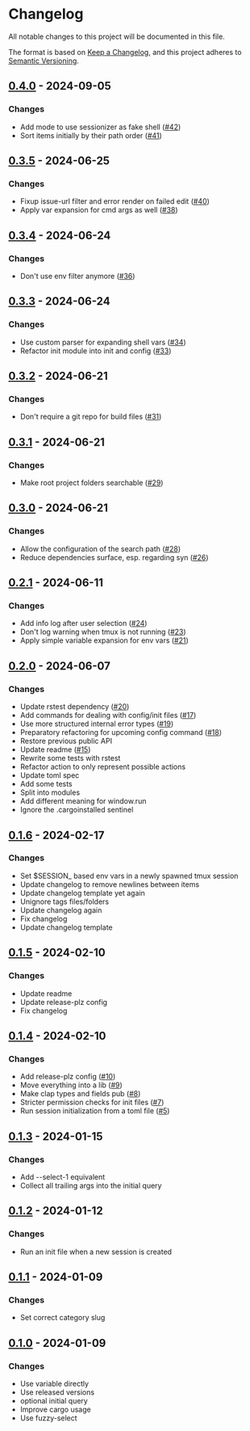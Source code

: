 # Changelog
All notable changes to this project will be documented in this file.

The format is based on [Keep a Changelog](https://keepachangelog.com/en/1.0.0/),
and this project adheres to [Semantic Versioning](https://semver.org/spec/v2.0.0.html).

## [0.4.0](https://github.com/knutwalker/sessionizer/compare/0.3.5...0.4.0) - 2024-09-05

### Changes

- Add mode to use sessionizer as fake shell ([#42](https://github.com/knutwalker/sessionizer/pull/42))
- Sort items initially by their path order ([#41](https://github.com/knutwalker/sessionizer/pull/41))

## [0.3.5](https://github.com/knutwalker/sessionizer/compare/0.3.4...0.3.5) - 2024-06-25

### Changes

- Fixup issue-url filter and error render on failed edit ([#40](https://github.com/knutwalker/sessionizer/pull/40))
- Apply var expansion for cmd args as well ([#38](https://github.com/knutwalker/sessionizer/pull/38))

## [0.3.4](https://github.com/knutwalker/sessionizer/compare/0.3.3...0.3.4) - 2024-06-24

### Changes

- Don't use env filter anymore ([#36](https://github.com/knutwalker/sessionizer/pull/36))

## [0.3.3](https://github.com/knutwalker/sessionizer/compare/0.3.2...0.3.3) - 2024-06-24

### Changes

- Use custom parser for expanding shell vars ([#34](https://github.com/knutwalker/sessionizer/pull/34))
- Refactor init module into init and config ([#33](https://github.com/knutwalker/sessionizer/pull/33))

## [0.3.2](https://github.com/knutwalker/sessionizer/compare/0.3.1...0.3.2) - 2024-06-21

### Changes

- Don't require a git repo for build files ([#31](https://github.com/knutwalker/sessionizer/pull/31))

## [0.3.1](https://github.com/knutwalker/sessionizer/compare/0.3.0...0.3.1) - 2024-06-21

### Changes

- Make root project folders searchable ([#29](https://github.com/knutwalker/sessionizer/pull/29))

## [0.3.0](https://github.com/knutwalker/sessionizer/compare/0.2.1...0.3.0) - 2024-06-21

### Changes

- Allow the configuration of the search path ([#28](https://github.com/knutwalker/sessionizer/pull/28))
- Reduce dependencies surface, esp. regarding syn ([#26](https://github.com/knutwalker/sessionizer/pull/26))

## [0.2.1](https://github.com/knutwalker/sessionizer/compare/0.2.0...0.2.1) - 2024-06-11

### Changes

- Add info log after user selection ([#24](https://github.com/knutwalker/sessionizer/pull/24))
- Don't log warning when tmux is not running ([#23](https://github.com/knutwalker/sessionizer/pull/23))
- Apply simple variable expansion for env vars ([#21](https://github.com/knutwalker/sessionizer/pull/21))

## [0.2.0](https://github.com/knutwalker/sessionizer/compare/0.1.6...0.2.0) - 2024-06-07

### Changes

- Update rstest dependency ([#20](https://github.com/knutwalker/sessionizer/pull/20))
- Add commands for dealing with config/init files ([#17](https://github.com/knutwalker/sessionizer/pull/17))
- Use more structured internal error types ([#19](https://github.com/knutwalker/sessionizer/pull/19))
- Preparatory refactoring for upcoming config command ([#18](https://github.com/knutwalker/sessionizer/pull/18))
- Restore previous public API
- Update readme ([#15](https://github.com/knutwalker/sessionizer/pull/15))
- Rewrite some tests with rstest
- Refactor action to only represent possible actions
- Update toml spec
- Add some tests
- Split into modules
- Add different meaning for window.run
- Ignore the .cargoinstalled sentinel

## [0.1.6](https://github.com/knutwalker/sessionizer/compare/0.1.5...0.1.6) - 2024-02-17

### Changes

- Set $SESSION_ based env vars in a newly spawned tmux session
- Update changelog to remove newlines between items
- Update changelog template yet again
- Unignore tags files/folders
- Update changelog again
- Fix changelog
- Update changelog template

## [0.1.5](https://github.com/knutwalker/sessionizer/compare/0.1.4...0.1.5) - 2024-02-10

### Changes

- Update readme
- Update release-plz config
- Fix changelog

## [0.1.4](https://github.com/knutwalker/sessionizer/compare/0.1.3...0.1.4) - 2024-02-10

### Changes

- Add release-plz config ([#10](https://github.com/knutwalker/sessionizer/pull/10))
- Move everything into a lib ([#9](https://github.com/knutwalker/sessionizer/pull/9))
- Make clap types and fields pub ([#8](https://github.com/knutwalker/sessionizer/pull/8))
- Stricter permission checks for init files ([#7](https://github.com/knutwalker/sessionizer/pull/7))
- Run session initialization from a toml file ([#5](https://github.com/knutwalker/sessionizer/pull/5))

## [0.1.3](https://github.com/knutwalker/sessionizer/compare/v0.1.2...v0.1.3) - 2024-01-15

### Changes

- Add --select-1 equivalent
- Collect all trailing args into the initial query

## [0.1.2](https://github.com/knutwalker/sessionizer/compare/v0.1.1...v0.1.2) - 2024-01-12

### Changes

- Run an init file when a new session is created

## [0.1.1](https://github.com/knutwalker/sessionizer/compare/v0.1.0...v0.1.1) - 2024-01-09

### Changes

- Set correct category slug

## [0.1.0](https://github.com/knutwalker/sessionizer/releases/tag/v0.1.0) - 2024-01-09

### Changes

- Use variable directly
- Use released versions
- optional initial query
- Improve cargo usage
- Use fuzzy-select
